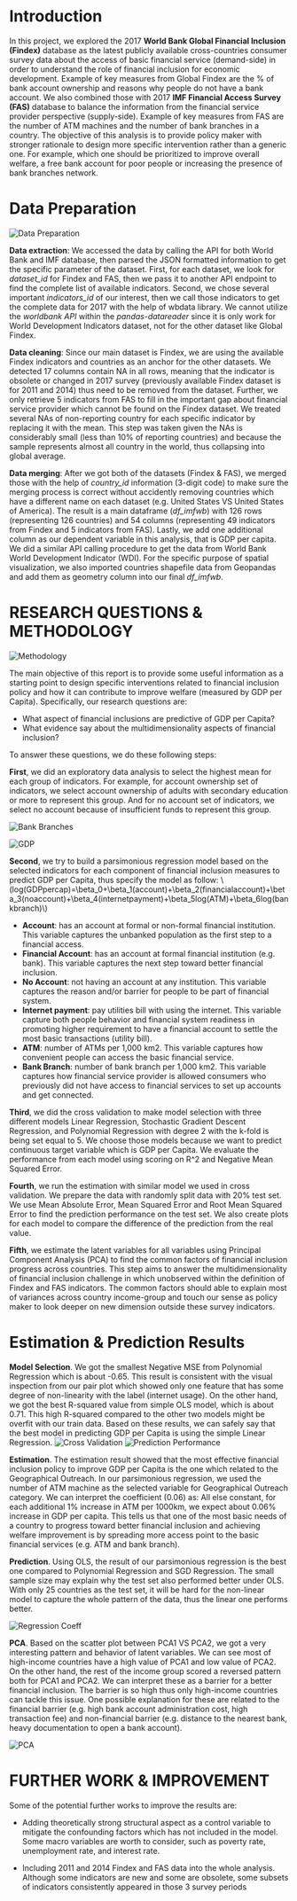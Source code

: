 Introduction
============

In this project, we explored the 2017 **World Bank Global Financial Inclusion (Findex)** database as the latest publicly available cross-countries consumer survey data about the access of basic financial service (demand-side) in order to understand the role of financial inclusion for economic development. Example of key measures from Global Findex are the % of bank account ownership and reasons why people do not have a bank account. We also combined those with 2017 **IMF Financial Access Survey (FAS)** database to balance the information from the financial service provider perspective (supply-side). Example of key measures from FAS are the number of ATM machines and the number of bank branches in a country. The objective of this analysis is to provide policy maker with stronger rationale to design more specific intervention rather than a generic one. For example, which one should be prioritized to improve overall welfare, a free bank account for poor people or increasing the presence of bank branches network.

Data Preparation
================

![Data Preparation](./images/data_preparation.jpg)

**Data extraction**: We accessed the data by calling the API for both World Bank and IMF database, then parsed the JSON formatted information to get the specific parameter of the dataset. First, for each dataset, we look for _dataset\_id_ for Findex and FAS, then we pass it to another API endpoint to find the complete list of available indicators. Second, we chose several important _indicators\_id_ of our interest, then we call those indicators to get the complete data for 2017 with the help of wbdata library. We cannot utilize the _worldbank API_ within the _pandas-datareader_ since it is only work for World Development Indicators dataset, not for the other dataset like Global Findex.

**Data cleaning**: Since our main dataset is Findex, we are using the available Findex indicators and countries as an anchor for the other datasets. We detected 17 columns contain NA in all rows, meaning that the indicator is obsolete or changed in 2017 survey (previously available Findex dataset is for 2011 and 2014) thus need to be removed from the dataset. Further, we only retrieve 5 indicators from FAS to fill in the important gap about financial service provider which cannot be found on the Findex dataset. We treated several NAs of non-reporting country for each specific indicator by replacing it with the mean. This step was taken given the NAs is considerably small (less than 10% of reporting countries) and because the sample represents almost all country in the world, thus collapsing into global average.

**Data merging**: After we got both of the datasets (Findex & FAS), we merged those with the help of _country\_id_ information (3-digit code) to make sure the merging process is correct without accidently removing countries which have a different name on each dataset (e.g. United States VS United States of America). The result is a main dataframe (_df\_imfwb_) with 126 rows (representing 126 countries) and 54 columns (representing 49 indicators from Findex and 5 indicators from FAS). Lastly, we add one additional column as our dependent variable in this analysis, that is GDP per capita. We did a similar API calling procedure to get the data from World Bank World Development Indicator (WDI). For the specific purpose of spatial visualization, we also imported countries shapefile data from Geopandas and add them as geometry column into our final _df\_imfwb_.

RESEARCH QUESTIONS & METHODOLOGY
================================

![Methodology](./images/methodology.jpg)

The main objective of this report is to provide some useful information as a starting point to design specific interventions related to financial inclusion policy and how it can contribute to improve welfare (measured by GDP per Capita). Specifically, our research questions are:

*   What aspect of financial inclusions are predictive of GDP per Capita?
*   What evidence say about the multidimensionality aspects of financial inclusion?

To answer these questions, we do these following steps:

**First**, we did an exploratory data analysis to select the highest mean for each group of indicators. For example, for account ownership set of indicators, we select account ownership of adults with secondary education or more to represent this group. And for no account set of indicators, we select no account because of insufficient funds to represent this group.

![Bank Branches](./images/map_bankbranches.png)

![GDP](./images/map_gdp.png)

**Second**, we try to build a parsimonious regression model based on the selected indicators for each component of financial inclusion measures to predict GDP per Capita, thus specify the model as follow: \\(log(GDPpercap)=\\beta\_0+\\beta\_1(account)+\\beta\_2(financialaccount)+\\beta\_3(noaccount)+\\beta\_4(internetpayment)+\\beta\_5log(ATM)+\\beta\_6log(bankbranch)\\)

*   **Account**: has an account at formal or non-formal financial institution. This variable captures the unbanked population as the first step to a financial access.
*   **Financial Account**: has an account at formal financial institution (e.g. bank). This variable captures the next step toward better financial inclusion.
*   **No Account**: not having an account at any institution. This variable captures the reason and/or barrier for people to be part of financial system.
*   **Internet payment**: pay utilities bill with using the internet. This variable capture both people behavior and financial system readiness in promoting higher requirement to have a financial account to settle the most basic transactions (utility bill).
*   **ATM**: number of ATMs per 1,000 km2. This variable captures how convenient people can access the basic financial service.
*   **Bank Branch**: number of bank branch per 1,000 km2. This variable captures how financial service provider is allowed consumers who previously did not have access to financial services to set up accounts and get connected.

**Third**, we did the cross validation to make model selection with three different models Linear Regression, Stochastic Gradient Descent Regression, and Polynomial Regression with degree 2 with the k-fold is being set equal to 5. We choose those models because we want to predict continuous target variable which is GDP per Capita. We evaluate the performance from each model using scoring on R^2 and Negative Mean Squared Error.

**Fourth**, we run the estimation with similar model we used in cross validation. We prepare the data with randomly split data with 20% test set. We use Mean Absolute Error, Mean Squared Error and Root Mean Squared Error to find the prediction performance on the test set. We also create plots for each model to compare the difference of the prediction from the real value.

**Fifth**, we estimate the latent variables for all variables using Principal Component Analysis (PCA) to find the common factors of financial inclusion progress across countries. This step aims to answer the multidimensionality of financial inclusion challenge in which unobserved within the definition of Findex and FAS indicators. The common factors should able to explain most of variances across country income-group and touch our sense as policy maker to look deeper on new dimension outside these survey indicators.

Estimation & Prediction Results
===============================

**Model Selection**. We got the smallest Negative MSE from Polynomial Regression which is about -0.65. This result is consistent with the visual inspection from our pair plot which showed only one feature that has some degree of non-linearity with the label (internet usage). On the other hand, we got the best R-squared value from simple OLS model, which is about 0.71. This high R-squared compared to the other two models might be overfit with our train data. Based on these results, we can safely say that the best model in predicting GDP per Capita is using the simple Linear Regression. ![Cross Validation](/images/cv.jpg) ![Prediction Performance](./images/performance.jpg)

**Estimation**. The estimation result showed that the most effective financial inclusion policy to improve GDP per Capita is the one which related to the Geographical Outreach. In our parsimonious regression, we used the number of ATM machine as the selected variable for Geographical Outreach category. We can interpret the coefficient (0.06) as: All else constant, for each additional 1% increase in ATM per 1000km, we expect about 0.06% increase in GDP per capita. This tells us that one of the most basic needs of a country to progress toward better financial inclusion and achieving welfare improvement is by spreading more access point to the basic financial services (e.g. ATM and bank branch).

**Prediction**. Using OLS, the result of our parsimonious regression is the best one compared to Polynomial Regression and SGD Regression. The small sample size may explain why the test set also performed better under OLS. With only 25 countries as the test set, it will be hard for the non-linear model to capture the whole pattern of the data, thus the linear one performs better.

![Regression Coeff](./images/regression.jpg)

**PCA**. Based on the scatter plot between PCA1 VS PCA2, we got a very interesting pattern and behavior of latent variables. We can see most of high-income countries have a high value of PCA1 and low value of PCA2. On the other hand, the rest of the income group scored a reversed pattern both for PCA1 and PCA2. We can interpret these as a barrier for a better financial inclusion. The barrier is so high thus only high-income countries can tackle this issue. One possible explanation for these are related to the financial barrier (e.g. high bank account administration cost, high transaction fee) and non-financial barrier (e.g. distance to the nearest bank, heavy documentation to open a bank account).

![PCA](./images/PCA.png)

FURTHER WORK & IMPROVEMENT
==========================

Some of the potential further works to improve the results are:

*   Adding theoretically strong structural aspect as a control variable to mitigate the confounding factors which has not included in the model. Some macro variables are worth to consider, such as poverty rate, unemployment rate, and interest rate.
    
*   Including 2011 and 2014 Findex and FAS data into the whole analysis. Although some indicators are new and some are obsolete, some subsets of indicators consistently appeared in those 3 survey periods
